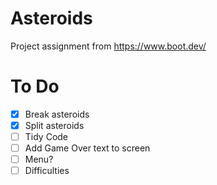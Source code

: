 # Asteroids
Project assignment from https://www.boot.dev/

# To Do
- [X] Break asteroids
- [X] Split asteroids
- [ ] Tidy Code
- [ ] Add Game Over text to screen
- [ ] Menu?
- [ ] Difficulties
